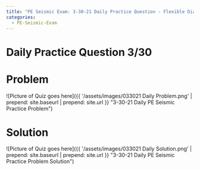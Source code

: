 ```yaml
---
title: "PE Seismic Exam: 3-30-21 Daily Practice Question - Flexible Diaphragm"
categories:
  - PE-Seismic-Exam
---
```


# Daily Practice Question 3/30

# Problem 

![Picture of Quiz goes here]({{ '/assets/images/033021 Daily Problem.png' | prepend: site.baseurl | prepend: site.url }} "3-30-21 Daily PE Seismic Practice Problem")

# Solution

![Picture of Quiz goes here]({{ '/assets/images/033021 Daily Solution.png' | prepend: site.baseurl | prepend: site.url }} "3-30-21 Daily PE Seismic Practice Problem Solution")

